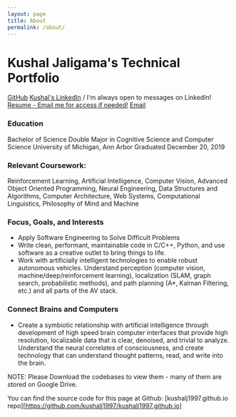 ```yaml
---
layout: page
title: About
permalink: /about/
---
```


# Kushal Jaligama's Technical Portfolio

[GitHub](http://github.com/kushalj1997)
[Kushal's LinkedIn](http://tinyurl.com/KushalLinkedIn) / I'm always open to messages on LinkedIn!
[Resume - Email me for access if needed!](https://tinyurl.com/KushalResumeGoogleDrive)
[Email](kjaligusa@gmail.com)

### Education
Bachelor of Science
Double Major in Cognitive Science and Computer Science
University of Michigan, Ann Arbor
Graduated December 20, 2019

### Relevant Coursework:
Reinforcement Learning, Artificial Intelligence, Computer Vision, Advanced Object Oriented Programming, Neural Engineering, Data Structures and Algorithms, Computer Architecture, Web Systems, Computational Linguistics, Philosophy of Mind and Machine

### Focus, Goals, and Interests
- Apply Software Engineering to Solve Difficult Problems
- Write clean, performant, maintainable code in C/C++, Python, and use software as a creative outlet to bring things to life.
- Work with artificially intelligent technologies to enable robust autonomous vehicles. Understand perception (computer vision, machine/deep/reinforcement learning), localization (SLAM, graph search, probabilistic methods), and path planning (A*, Kalman Filtering, etc.) and all parts of the AV stack.

### Connect Brains and Computers
- Create a symbiotic relationship with artificial intelligence through development of high speed brain computer interfaces that provide high resolution, localizable data that is clear, denoised, and trivial to analyze. Understand the neural correlates of consciousness, and create technology that can understand thought patterns, read, and write into the brain.

NOTE: Please Download the codebases to view them - many of them are stored on Google Drive.

You can find the source code for this page at Github:
[kushalj1997.github.io repo][https://github.com/kushalj1997/kushalj1997.github.io]
